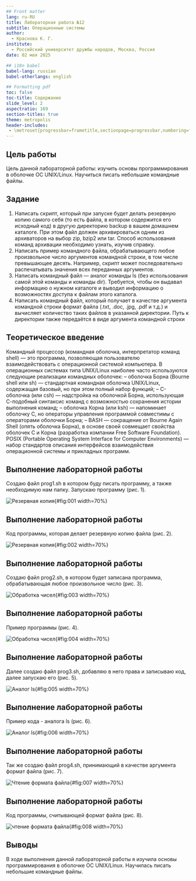 ```yaml
---
## Front matter
lang: ru-RU
title: Лабораторная работа №12
subtitle: Операционные системы
author:
  - Краснова К. Г.
institute:
  - Российский университет дружбы народов, Москва, Россия
date: 02 мая 2025

## i18n babel
babel-lang: russian
babel-otherlangs: english

## Formatting pdf
toc: false
toc-title: Содержание
slide_level: 2
aspectratio: 169
section-titles: true
theme: metropolis
header-includes:
 - \metroset{progressbar=frametitle,sectionpage=progressbar,numbering=fraction}
---
```


## Цель работы

Цель данной лабораторной работы: изучить основы программирования в оболочке ОС UNIX/Linux. Научиться писать небольшие командные файлы.

## Задание

1. Написать скрипт, который при запуске будет делать резервную копию самого себя (то есть файла, в котором содержится его исходный код) в другую директорию backup в вашем домашнем каталоге. При этом файл должен архивироваться одним из архиваторов на выбор zip, bzip2 или tar. Способ использования команд архивации необходимо узнать, изучив справку.
2. Написать пример командного файла, обрабатывающего любое произвольное число аргументов командной строки, в том числе превышающее десять. Например, скрипт может последовательно распечатывать значения всех переданных аргументов.
3. Написать командный файл — аналог команды ls (без использования самой этой команды и команды dir). Требуется, чтобы он выдавал информацию о нужном каталоге и выводил информацию о возможностях доступа к файлам этого каталога.
4. Написать командный файл, который получает в качестве аргумента командной строки формат файла (.txt, .doc, .jpg, .pdf и т.д.) и вычисляет количество таких файлов в указанной директории. Путь к директории также передаётся в виде аргумента командной строки

## Теоретическое введение

Командный процессор (командная оболочка, интерпретатор команд shell) — это программа, позволяющая пользователю взаимодействовать с операционной системой компьютера. В операционных системах типа UNIX/Linux наиболее часто используются следующие реализации командных оболочек:
– оболочка Борна (Bourne shell или sh) — стандартная командная оболочка UNIX/Linux, содержащая базовый, но при этом полный набор функций;
– С-оболочка (или csh) — надстройка на оболочкой Борна, использующая С-подобный синтаксис команд с возможностью сохранения истории выполнения команд;
– оболочка Корна (или ksh) — напоминает оболочку С, но операторы управления программой совместимы с операторами оболочки Борна;
– BASH — сокращение от Bourne Again Shell (опять оболочка Борна), в основе своей совмещает свойства оболочек С и Корна (разработка компании Free Software Foundation).
POSIX (Portable Operating System Interface for Computer Environments) — набор стандартов описания интерфейсов взаимодействия операционной системы и прикладных программ.

## Выполнение лабораторной работы

Создаю файл prog1.sh в котором буду писать программу, а также необходимую нам папку. Запускаю программу (рис. 1).

![Резервная копия](image/1.jpg){#fig:001 width=70%}

## Выполнение лабораторной работы

Код программы, которая делает резервную копию файла (рис. 2).

![Резервная копия](image/2.jpg){#fig:002 width=70%}

## Выполнение лабораторной работы

Создаю файл prog2.sh, в котором будет записана программа, обрабатывающая любое произвольное число (рис. 3).

![Обработка чисел](image/3.jpg){#fig:003 width=70%}

## Выполнение лабораторной работы

Пример программы (рис. 4).

![Обработка чисел](image/4.jpg){#fig:004 width=70%}

## Выполнение лабораторной работы

Далее создаю файл prog3.sh, добавляю в него права и записываю код, далее запускаю его (рис. 5).

![Аналог ls](image/5.jpg){#fig:005 width=70%}

## Выполнение лабораторной работы

Пример кода -  аналога ls (рис. 6).

![Аналог ls](image/6.jpg){#fig:006 width=70%}

## Выполнение лабораторной работы

Так же создаю файл prog4.sh, принимающий в качестве аргумента формат файла (рис. 7).

![Чтение формата файла](image/7.jpg){#fig:007 width=70%}

## Выполнение лабораторной работы

Код программы, считывающей формат файла (рис. 8).

![чтение формата файла](image/8.jpg){#fig:008 width=70%}

## Выводы

В ходе выполнения данной лабораторной работы я изучила основы программирования в оболочке ОС UNIX/Linux. Научилась писать небольшие командные файлы.
